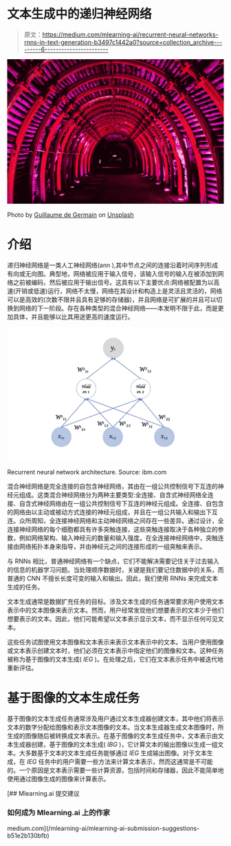 # 文本生成中的递归神经网络

> 原文：<https://medium.com/mlearning-ai/recurrent-neural-networks-rnns-in-text-generation-b3497c1442a0?source=collection_archive---------6----------------------->

![](img/3b154e3f19304c61dad60e38927e168d.png)

Photo by [Guillaume de Germain](https://unsplash.com/@guillaumedegermain?utm_source=medium&utm_medium=referral) on [Unsplash](https://unsplash.com?utm_source=medium&utm_medium=referral)

# 介绍

递归神经网络是一类人工神经网络(ann ),其中节点之间的连接沿着时间序列形成有向或无向图。典型地，网络被应用于输入信号，该输入信号的输入在被添加到网络之前被编码，然后被应用于输出信号。这具有以下主要优点:网络被配置为以高速(开销或低速)运行，网络不太慢，网络在其设计和构造上是灵活且灵活的，网络可以是高效的(次数不限并且具有足够的存储器)，并且网络是可扩展的并且可以切换到网络的下一阶段。存在各种类型的混合神经网络——本发明不限于此，而是更加具体，并且能够以比其用途更高的速度运行。

![](img/6038026ba25b0589c316658cbcae5645.png)

Recurrent neural network architecture. Source: ibm.com

混合神经网络是完全连接的自包含神经网络，其由在一组公共控制信号下互连的神经元组成。这类混合神经网络分为两种主要类型:全连接、自含式神经网络全连接、自含式神经网络由在一组公共控制信号下互连的神经元组成。全连接、自包含的网络由以主动或被动方式连接的神经元组成，并且在一组公共输入和输出下互连。众所周知，全连接神经网络和主动神经网络之间存在一些差异。通过设计，全连接神经网络的每个细胞都具有许多突触连接，这些突触连接取决于各种独立的参数，例如网络架构、输入神经元的数量和输入强度。在全连接神经网络中，突触连接由网络拓扑本身来指导，并由神经元之间的连接形成的一组突触来表示。

与 RNNs 相比，普通神经网络有一个缺点，它们不能解决需要记住关于过去输入的信息的机器学习问题。当处理顺序数据时，关键是我们要记住数据中的关系，而普通的 CNN 不擅长长度可变的输入和输出。因此，我们使用 RNNs 来完成文本生成的任务。

文本生成通常是数据扩充任务的目标。涉及文本生成的任务通常要求用户使用文本表示中的文本图像来表示文本。然而，用户经常发现他们想要表示的文本少于他们想要表示的文本。因此，他们可能希望以文本表示显示文本，而不显示任何可见文本。

这些任务试图使用文本图像和文本表示来表示文本表示中的文本。当用户使用图像或文本表示创建文本时，他们必须在文本表示中指定他们的图像和文本。这种任务被称为基于图像的文本生成( *IEG* )。在处理之后，它们在文本表示任务中被迭代地重新评估。

# 基于图像的文本生成任务

基于图像的文本生成任务通常涉及用户通过文本生成器创建文本，其中他们将表示文本的数字分配给图像和表示文本图像的文本。当文本生成器生成文本图像时，所生成的图像随后被转换成文本表示。在基于图像的文本生成任务中，文本表示由文本生成器创建，基于图像的文本生成( *IBG* )，它计算文本的输出图像以生成一组文本。大多数基于文本的文本生成任务能够通过 *IEG* 生成输出图像。对于文本生成，在 *IEG* 任务中的用户需要一些方法来计算文本表示，然而这通常是不可能的。一个原因是文本表示需要一些计算资源，包括时间和存储器，因此不能简单地使用通过图像生成的图像来计算表示。

[](/mlearning-ai/mlearning-ai-submission-suggestions-b51e2b130bfb) [## Mlearning.ai 提交建议

### 如何成为 Mlearning.ai 上的作家

medium.com](/mlearning-ai/mlearning-ai-submission-suggestions-b51e2b130bfb)